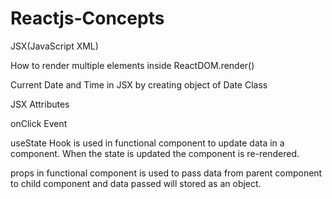 # Reactjs-Concepts

JSX(JavaScript XML)

How to render multiple elements inside ReactDOM.render()

Current Date and Time in JSX by creating object of Date Class

JSX Attributes

onClick Event

useState Hook is used in functional component to update data in a component. When the state is updated the component is re-rendered.

props in functional component is used to pass data from parent component to child component and data passed will stored as an object.
